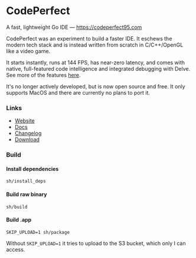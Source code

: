 # CodePerfect

A fast, lightweight Go IDE &mdash; https://codeperfect95.com

CodePerfect was an experiment to build a faster IDE. It eschews the modern tech
stack and is instead written from scratch in C/C++/OpenGL like a video game.

It starts instantly, runs at 144 FPS, has near-zero latency, and comes with
native, full-featured code intelligence and integrated debugging with Delve. See
more of the features [here](https://docs.codeperfect95.com).

It's no longer actively developed, but is now open source and free. It only
supports MacOS and there are currently no plans to port it.

### Links

- [Website](https://codeperfect95.com)
- [Docs](https://docs.codeperfect95.com)
- [Changelog](https://docs.codeperfect95.com/changelog)
- [Download](https://codeperfect95.com/download)

### Build

#### Install dependencies

```
sh/install_deps
```

#### Build raw binary

```
sh/build
```

#### Build .app

```
SKIP_UPLOAD=1 sh/package
```

Without `SKIP_UPLOAD=1` it tries to upload to the S3 bucket, which only I can
access.
